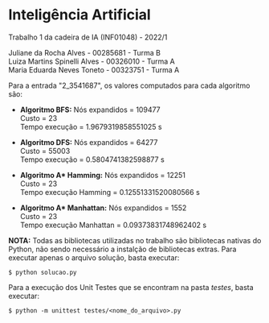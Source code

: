 # Inteligência Artificial
Trabalho 1 da cadeira de IA (INF01048) - 2022/1

Juliane da Rocha Alves - 00285681 - Turma B  
Luiza Martins Spinelli Alves - 00326010 - Turma A  
Maria Eduarda Neves Toneto - 00323751 - Turma A  


Para a entrada "2_3541687", os valores computados para cada algoritmo são:
- **Algoritmo BFS:** Nós expandidos =  109477  
                 Custo =  23  
                 Tempo execução =  1.9679319858551025 s

- **Algoritmo DFS:** Nós expandidos = 64277  
                 Custo = 55003  
                 Tempo execução = 0.5804741382598877 s  
                 
- **Algoritmo A\* Hamming:** Nós expandidos = 12251  
                        Custo = 23  
                        Tempo execução Hamming = 0.12551331520080566 s

- **Algoritmo A\* Manhattan:** Nós expandidos = 1552  
                          Custo = 23  
                          Tempo execução Manhattan = 0.09373831748962402 s
  

**NOTA:** Todas as bibliotecas utilizadas no trabalho são bibliotecas nativas do Python, não sendo necessário a instalção de bibliotecas extras.
Para executar apenas o arquivo solução, basta executar:

```
$ python solucao.py
```

Para a execução dos Unit Testes que se encontram na pasta *testes*, basta executar:
```
$ python -m unittest testes/<nome_do_arquivo>.py
```